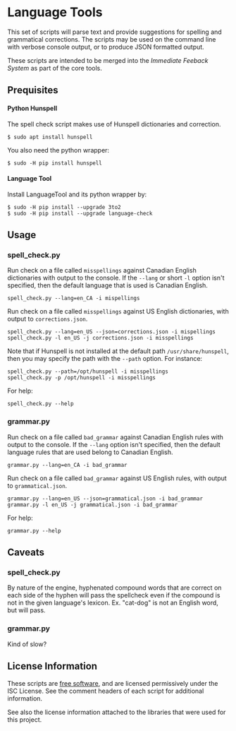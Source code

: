 # Language Tools

This set of scripts will parse text and provide suggestions for spelling
and grammatical corrections. The scripts may be used on the command line with
verbose console output, or to produce JSON formatted output.

These scripts are intended to be merged into the _Immediate Feeback System_ as
part of the core tools.

## Prequisites

#### Python Hunspell
The spell check script makes use of Hunspell dictionaries and correction.
```
$ sudo apt install hunspell
```

You also need the python wrapper:
```
$ sudo -H pip install hunspell
```

#### Language Tool
Install LanguageTool and its python wrapper by:
```
$ sudo -H pip install --upgrade 3to2
$ sudo -H pip install --upgrade language-check
```

## Usage

### spell\_check.py

Run check on a file called `misspellings` against Canadian English dictionaries
with output to the console. If the `--lang` or short `-l` option isn't specified, then the
default language that is used is Canadian English.
```
spell_check.py --lang=en_CA -i mispellings
```

Run check on a file called `misspellings` against US English dictionaries, with
output to `corrections.json`.
```
spell_check.py --lang=en_US --json=corrections.json -i mispellings
spell_check.py -l en_US -j corrections.json -i misspellings
```

Note that if Hunspell is not installed at the default path
`/usr/share/hunspell`, then you may specify the path with the `--path` option.
For instance:
```
spell_check.py --path=/opt/hunspell -i misspellings
spell_check.py -p /opt/hunspell -i misspellings
```

For help:
```
spell_check.py --help
```

### grammar.py

Run check on a file called `bad_grammar` against Canadian English rules with
output to the console. If the `--lang` option isn't specified, then the
default language rules that are used belong to Canadian English.
```
grammar.py --lang=en_CA -i bad_grammar
```

Run check on a file called `bad_grammar` against US English rules, with output
to `grammatical.json`.
```
grammar.py --lang=en_US --json=grammatical.json -i bad_grammar
grammar.py -l en_US -j grammatical.json -i bad_grammar
```

For help:
```
grammar.py --help
```

## Caveats

### spell\_check.py

By nature of the engine, hyphenated compound words that are correct on each
side of the hyphen will pass the spellcheck even if the compound is not in the
given language's lexicon. Ex. "cat-dog" is not an English word, but will pass.

### grammar.py

Kind of slow?

## License Information

These scripts are
[free software](https://www.gnu.org/philosophy/free-sw.en.html), and are
licensed permissively under the ISC License. See the comment headers of each
script for additional information.

See also the license information attached to the libraries that were used for
this project.
